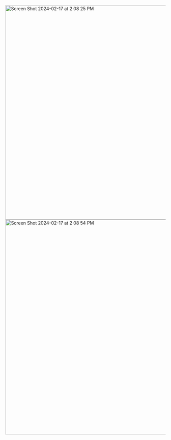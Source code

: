 
<img width="671" alt="Screen Shot 2024-02-17 at 2 08 25 PM" src="https://github.com/acroospulle/FreeCodeCamp/assets/79591114/828371ee-8279-4358-bc6e-72454b785775">
<img width="673" alt="Screen Shot 2024-02-17 at 2 08 54 PM" src="https://github.com/acroospulle/FreeCodeCamp/assets/79591114/27f1e362-723e-4fc5-9cf2-144009ce2244">
